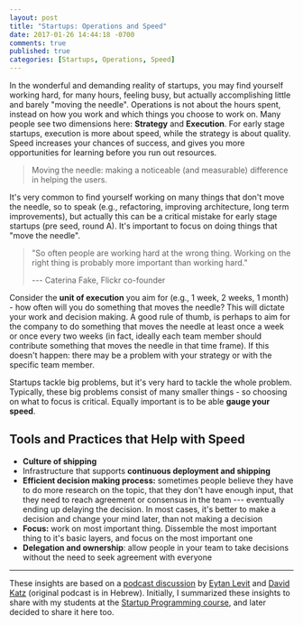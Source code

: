 ```yaml
---
layout: post
title: "Startups: Operations and Speed"
date: 2017-01-26 14:44:18 -0700
comments: true
published: true
categories: [Startups, Operations, Speed]
---
```


In the wonderful and demanding reality of startups, you may find yourself working hard, for many hours, feeling busy, but actually accomplishing little and barely "moving the needle". Operations is not about the hours spent, instead on how you work and which things you choose to work on. Many people see two dimensions here: **Strategy** and **Execution**. For early stage startups, execution is more about speed, while the strategy is about quality. Speed increases your chances of success, and gives you more opportunities for learning before you run out resources.

<!--more-->

>Moving the needle: making a noticeable (and measurable) difference in helping the users.

It's very common to find yourself working on many things that don't move the needle, so to speak (e.g., refactoring, improving architecture, long term improvements), but actually this can be a critical mistake for early stage startups (pre seed, round A). It's important to focus on doing things that "move the needle".

>"So often people are working hard at the wrong thing. Working on the right thing is probably more important than working hard."
>
>--- Caterina Fake, Flickr co-founder

Consider the **unit of execution** you aim for (e.g., 1 week, 2 weeks, 1 month) - how often will you do something that moves the needle? This will dictate your work and decision making. A good rule of thumb, is perhaps to aim for the company to do something that moves the needle at least once a week or once every two weeks (in fact, ideally each team member should contribute something that moves the needle in that time frame). If this doesn't happen: there may be a problem with your strategy or with the specific team member.

Startups tackle big problems, but it's very hard to tackle the whole problem. Typically, these big problems consist of many smaller things - so choosing on what to focus is critical. Equally important is to be able **gauge your speed**.

## Tools and Practices that Help with Speed

- **Culture of shipping**
- Infrastructure that supports **continuous deployment and shipping**
- **Efficient decision making process:** sometimes people believe they have to do more research on the topic, that they don't have enough input, that they need to reach agreement or consensus in the team --- eventually ending up delaying the decision. In most cases, it's better to make a decision and change your mind later, than not making a decision
- **Focus:** work on most important thing. Dissemble the most important thing to it's basic layers, and focus on the most important one
- **Delegation and ownership**: allow people in your team to take decisions without the need to seek agreement with everyone

* * *

These insights are based on a [podcast discussion](http://www.shavua.net/307) by [Eytan Levit](https://twitter.com/eytanlevit) and [David Katz](https://twitter.com/_dkatz) (original podcast is in Hebrew). Initially, I summarized these insights to share with my students at the [Startup Programming course](https://github.com/alexeyza/startup-programming), and later decided to share it here too.